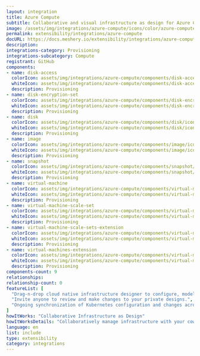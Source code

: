 ```yaml
---
layout: integration
title: Azure Compute
subtitle: Collaborative and visual infrastructure as design for Azure Compute
image: /assets/img/integrations/azure-compute/icons/color/azure-compute-color.svg
permalink: extensibility/integrations/azure-compute
docURL: https://docs.meshery.io/extensibility/integrations/azure-compute
description: 
integrations-category: Provisioning
integrations-subcategory: Compute
registrant: GitHub
components: 
- name: disk-access
  colorIcon: assets/img/integrations/azure-compute/components/disk-access/icons/color/disk-access-color.svg
  whiteIcon: assets/img/integrations/azure-compute/components/disk-access/icons/white/disk-access-white.svg
  description: Provisioning
- name: disk-encryption-set
  colorIcon: assets/img/integrations/azure-compute/components/disk-encryption-set/icons/color/disk-encryption-set-color.svg
  whiteIcon: assets/img/integrations/azure-compute/components/disk-encryption-set/icons/white/disk-encryption-set-white.svg
  description: Provisioning
- name: disk
  colorIcon: assets/img/integrations/azure-compute/components/disk/icons/color/disk-color.svg
  whiteIcon: assets/img/integrations/azure-compute/components/disk/icons/white/disk-white.svg
  description: Provisioning
- name: image
  colorIcon: assets/img/integrations/azure-compute/components/image/icons/color/image-color.svg
  whiteIcon: assets/img/integrations/azure-compute/components/image/icons/white/image-white.svg
  description: Provisioning
- name: snapshot
  colorIcon: assets/img/integrations/azure-compute/components/snapshot/icons/color/snapshot-color.svg
  whiteIcon: assets/img/integrations/azure-compute/components/snapshot/icons/white/snapshot-white.svg
  description: Provisioning
- name: virtual-machine
  colorIcon: assets/img/integrations/azure-compute/components/virtual-machine/icons/color/virtual-machine-color.svg
  whiteIcon: assets/img/integrations/azure-compute/components/virtual-machine/icons/white/virtual-machine-white.svg
  description: Provisioning
- name: virtual-machine-scale-set
  colorIcon: assets/img/integrations/azure-compute/components/virtual-machine-scale-set/icons/color/virtual-machine-scale-set-color.svg
  whiteIcon: assets/img/integrations/azure-compute/components/virtual-machine-scale-set/icons/white/virtual-machine-scale-set-white.svg
  description: Provisioning
- name: virtual-machine-scale-sets-extension
  colorIcon: assets/img/integrations/azure-compute/components/virtual-machine-scale-sets-extension/icons/color/virtual-machine-scale-sets-extension-color.svg
  whiteIcon: assets/img/integrations/azure-compute/components/virtual-machine-scale-sets-extension/icons/white/virtual-machine-scale-sets-extension-white.svg
  description: Provisioning
- name: virtual-machines-extension
  colorIcon: assets/img/integrations/azure-compute/components/virtual-machines-extension/icons/color/virtual-machines-extension-color.svg
  whiteIcon: assets/img/integrations/azure-compute/components/virtual-machines-extension/icons/white/virtual-machines-extension-white.svg
  description: Provisioning
components-count: 9
relationships: 
relationship-count: 0
featureList: [
  "Drag-n-drop cloud native infrastructure designer to configure, model, and deploy your workloads.",
  "Invite anyone to review and make changes to your private designs.",
  "Ongoing synchronization of Kubernetes configuration and changes across any number of clusters."
]
howItWorks: "Collaborative Infrastructure as Design"
howItWorksDetails: "Collaboratively manage infrastructure with your coworkers synchronously sharing the same designs."
language: en
list: include
type: extensibility
category: integrations
---
```

